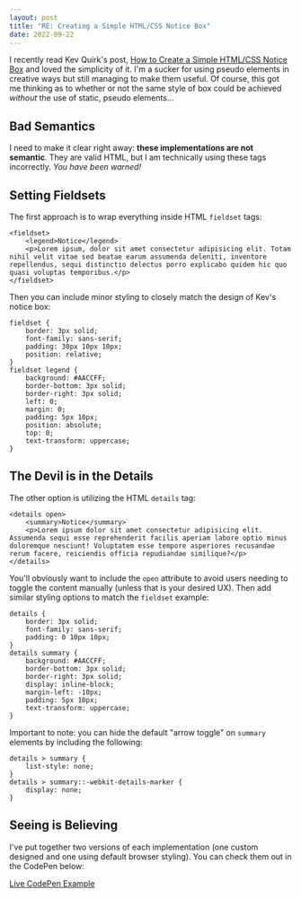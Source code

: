 ```yaml
---
layout: post
title: "RE: Creating a Simple HTML/CSS Notice Box"
date: 2022-09-22
---
```



I recently read Kev Quirk's post, [How to Create a Simple HTML/CSS Notice Box](https://kevquirk.com/how-to-create-a-simple-html-css-notice-box/) and loved the simplicity of it. I'm a sucker for using pseudo elements in creative ways but still managing to make them useful. Of course, this got me thinking as to whether or not the same style of box could be achieved *without* the use of static, pseudo elements...

## Bad Semantics

I need to make it clear right away: **these implementations are not semantic**. They are valid HTML, but I am technically using these tags incorrectly. *You have been warned!*

## Setting Fieldsets

The first approach is to wrap everything inside HTML `fieldset` tags:


    <fieldset>
        <legend>Notice</legend>
        <p>Lorem ipsum, dolor sit amet consectetur adipisicing elit. Totam nihil velit vitae sed beatae earum assumenda deleniti, inventore repellendus, sequi distinctio delectus porro explicabo quidem hic quo quasi voluptas temporibus.</p>
    </fieldset>


Then you can include minor styling to closely match the design of Kev's notice box:


    fieldset {
        border: 3px solid;
        font-family: sans-serif;
        padding: 30px 10px 10px;
        position: relative;
    }
    fieldset legend {
        background: #AACCFF;
        border-bottom: 3px solid;
        border-right: 3px solid;
        left: 0;
        margin: 0;
        padding: 5px 10px;
        position: absolute;
        top: 0;
        text-transform: uppercase;
    }


## The Devil is in the Details

The other option is utilizing the HTML `details` tag:


    <details open>
        <summary>Notice</summary>
        <p>Lorem ipsum dolor sit amet consectetur adipisicing elit. Assumenda sequi esse reprehenderit facilis aperiam labore optio minus doloremque nesciunt! Voluptatem esse tempore asperiores recusandae rerum facere, reiciendis officia repudiandae similique?</p>
    </details>


You'll obviously want to include the `open` attribute to avoid users needing to toggle the content manually (unless that is your desired UX). Then add similar styling options to match the `fieldset` example:


    details {
        border: 3px solid;
        font-family: sans-serif;
        padding: 0 10px 10px;
    }
    details summary {
        background: #AACCFF;
        border-bottom: 3px solid;
        border-right: 3px solid;
        display: inline-block;
        margin-left: -10px;
        padding: 5px 10px;
        text-transform: uppercase;
    }


Important to note: you can hide the default "arrow toggle" on `summary` elements by including the following:


    details > summary {
        list-style: none;
    }
    details > summary::-webkit-details-marker {
        display: none;
    }


## Seeing is Believing

I've put together two versions of each implementation (one custom designed and one using default browser styling). You can check them out in the CodePen below:

[Live CodePen Example](https://codepen.io/bradleytaunt/pen/jOxLdQP)
